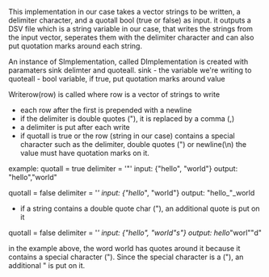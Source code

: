 This implementation in our case takes a vector strings to be written, a delimiter character, and a quotall bool (true or false) as input. it outputs a DSV file which is a string variable in our case, that writes the strings from the input vector, seperates them with the delimiter character and can also put quotation marks around each string. 

An instance of SImplementation, called DImplementation is created with paramaters sink delimter and quoteall.
sink - the variable we're writing to
quoteall - bool variable, if true, put quotation marks around value

Writerow(row) is called where row is a vector of strings to write

- each row after the first is prepended with a newline
- if the delimiter is double quotes ("), it is replaced by a comma (,)
- a delimiter is put after each write
- if quotall is true or the row (string in our case) contains a special character such as the delimiter, double quotes (") or newline(\n) the value must have quotation marks on it.

example:
quotall = true
delimiter = '"'
input: {"hello", "world"}
output: "hello","world"

quotall = false
delimiter = '_'
input: {"hello_", "world"}
output: "hello_"_world

- if a string contains a double quote char ("), an additional quote is put on it

quotall = false
delimiter = '_'
input: {"hello", "world"s"}
output: hello_"worl""d"

in the example above, the word world has quotes around it because it contains a special character ("). Since the special character is a ("), an additional " is put on it.






